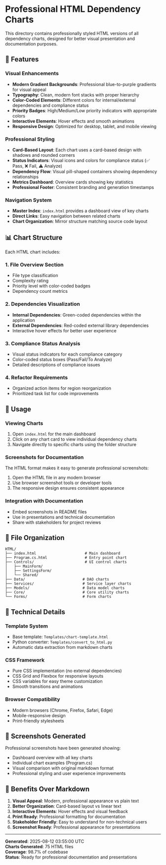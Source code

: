 # Professional HTML Dependency Charts

This directory contains professionally styled HTML versions of all dependency charts, designed for better visual presentation and documentation purposes.

## 🎨 Features

### Visual Enhancements
- **Modern Gradient Backgrounds**: Professional blue-to-purple gradients for visual appeal
- **Typography**: Clean, modern font stacks with proper hierarchy
- **Color-Coded Elements**: Different colors for internal/external dependencies and compliance status
- **Priority Badges**: High/Medium/Low priority indicators with appropriate colors
- **Interactive Elements**: Hover effects and smooth animations
- **Responsive Design**: Optimized for desktop, tablet, and mobile viewing

### Professional Styling
- **Card-Based Layout**: Each chart uses a card-based design with shadows and rounded corners  
- **Status Indicators**: Visual icons and colors for compliance status (✅ Pass, ❌ Fail, ⚠️ Analyze)
- **Dependency Flow**: Visual pill-shaped containers showing dependency relationships
- **Metrics Dashboard**: Overview cards showing key statistics
- **Professional Footer**: Consistent branding and generation timestamps

### Navigation System
- **Master Index**: `index.html` provides a dashboard view of key charts
- **Direct Links**: Easy navigation between related charts
- **Chart Organization**: Mirror structure matching source code layout

## 📊 Chart Structure

Each HTML chart includes:

### 1. File Overview Section
- File type classification
- Complexity rating
- Priority level with color-coded badges
- Dependency count metrics

### 2. Dependencies Visualization
- **Internal Dependencies**: Green-coded dependencies within the application
- **External Dependencies**: Red-coded external library dependencies
- Interactive hover effects for better user experience

### 3. Compliance Status Analysis
- Visual status indicators for each compliance category
- Color-coded status boxes (Pass/Fail/To Analyze)
- Detailed descriptions of compliance issues

### 4. Refactor Requirements
- Organized action items for region reorganization
- Prioritized task list for code improvements

## 🚀 Usage

### Viewing Charts
1. Open `index.html` for the main dashboard
2. Click on any chart card to view individual dependency charts
3. Navigate directly to specific charts using the folder structure

### Screenshots for Documentation
The HTML format makes it easy to generate professional screenshots:
1. Open the HTML file in any modern browser
2. Use browser screenshot tools or developer tools
3. The responsive design ensures consistent appearance

### Integration with Documentation
- Embed screenshots in README files
- Use in presentations and technical documentation
- Share with stakeholders for project reviews

## 📁 File Organization

```
HTML/
├── index.html                      # Main dashboard
├── Program.cs.html                 # Entry point chart  
├── Controls/                       # UI control charts
│   ├── MainForm/
│   ├── SettingsForm/
│   └── Shared/
├── Data/                          # DAO charts
├── Services/                      # Service layer charts
├── Models/                        # Data model charts
├── Core/                          # Core utility charts
└── Forms/                         # Form charts
```

## 🔧 Technical Details

### Template System
- Base template: `Templates/chart-template.html`
- Python converter: `Templates/convert_to_html.py`
- Automatic data extraction from markdown charts

### CSS Framework
- Pure CSS implementation (no external dependencies)
- CSS Grid and Flexbox for responsive layouts
- CSS variables for easy theme customization
- Smooth transitions and animations

### Browser Compatibility
- Modern browsers (Chrome, Firefox, Safari, Edge)
- Mobile-responsive design
- Print-friendly stylesheets

## 📸 Screenshots Generated

Professional screenshots have been generated showing:
- Dashboard overview with all key charts
- Individual chart examples (Program.cs)
- Visual comparison with original markdown format
- Professional styling and user experience improvements

## 🎯 Benefits Over Markdown

1. **Visual Appeal**: Modern, professional appearance vs plain text
2. **Better Organization**: Card-based layout vs linear text
3. **Interactive Elements**: Hover effects and visual feedback
4. **Print Ready**: Professional formatting for documentation
5. **Stakeholder Friendly**: Easy to understand for non-technical users
6. **Screenshot Ready**: Professional appearance for presentations

---

**Generated**: 2025-08-12 03:55:00 UTC  
**Charts Generated**: 75 HTML files  
**Coverage**: 98.7% of codebase  
**Status**: Ready for professional documentation and presentations